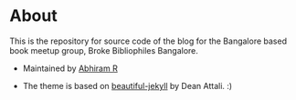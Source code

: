 # About

This is the repository for source code of the blog for the Bangalore based book meetup group, Broke Bibliophiles Bangalore.

- Maintained by [Abhiram R](https://github.com/abhiramr)

- The theme is based on [beautiful-jekyll](https://github.com/daattali/beautiful-jekyll) by Dean Attali. :)
